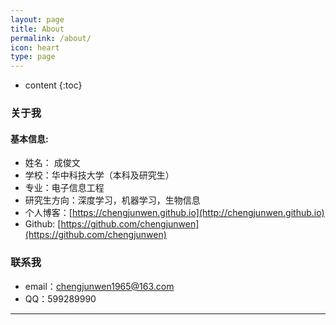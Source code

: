 ```yaml
---
layout: page
title: About
permalink: /about/
icon: heart
type: page
---                                                                             
```


* content
{:toc}

### 关于我

#### 基本信息:

* 姓名： 成俊文
* 学校：华中科技大学（本科及研究生）
* 专业：电子信息工程
* 研究生方向：深度学习，机器学习，生物信息
* 个人博客：[https://chengjunwen.github.io](http://chengjunwen.github.io)
* Github: [https://github.com/chengjunwen](https://github.com/chengjunwen)

### 联系我

* email：chengjunwen1965@163.com
* QQ：599289990

---

